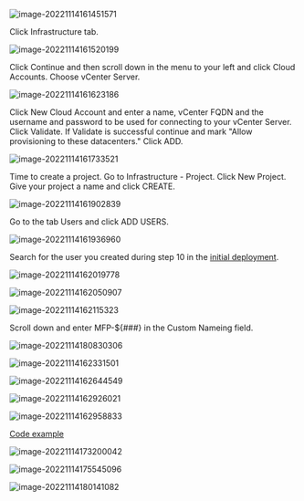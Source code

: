 ![image-20221114161451571](./assets/image-20221114161451571.png)



Click Infrastructure tab.

![image-20221114161520199](./assets/image-20221114161520199.png)

Click Continue and then scroll down in the menu to your left and click Cloud Accounts. Choose vCenter Server.

![image-20221114161623186](./assets/image-20221114161623186.png)

Click New Cloud Account and enter a name, vCenter FQDN and the username and password to be used for connecting to your vCenter Server. Click Validate. If Validate is successful continue and mark "Allow provisioning to these datacenters." Click ADD.

![image-20221114161733521](./assets/image-20221114161733521.png)

Time to create a project. Go to Infrastructure - Project. Click New Project. Give your project a name and click CREATE.

![image-20221114161902839](./assets/image-20221114161902839.png)

Go to the tab Users and click ADD USERS. 

![image-20221114161936960](./assets/image-20221114161936960.png)

Search for the user you created during step 10 in the [initial deployment](./deployment.md).

![image-20221114162019778](./assets/image-20221114162019778.png)



![image-20221114162050907](./assets/image-20221114162050907.png)



![image-20221114162115323](./assets/image-20221114162115323.png)

Scroll down and enter MFP-${###} in the Custom Nameing field.

![image-20221114180830306](./assets/image-20221114180830306.png)

![image-20221114162331501](./assets/image-20221114162331501.png)



![image-20221114162644549](./assets/image-20221114162644549.png)



![image-20221114162926021](./assets/image-20221114162926021.png)



![image-20221114162958833](./assets/image-20221114162958833.png)



[Code example](https://github.com/larols/vmware-aria/blob/main/aria-automation/Windows%202019.yaml)

![image-20221114173200042](./assets/image-20221114173200042.png)



![image-20221114175545096](./assets/image-20221114175545096.png)

![image-20221114180141082](./assets/image-20221114180141082.png)





